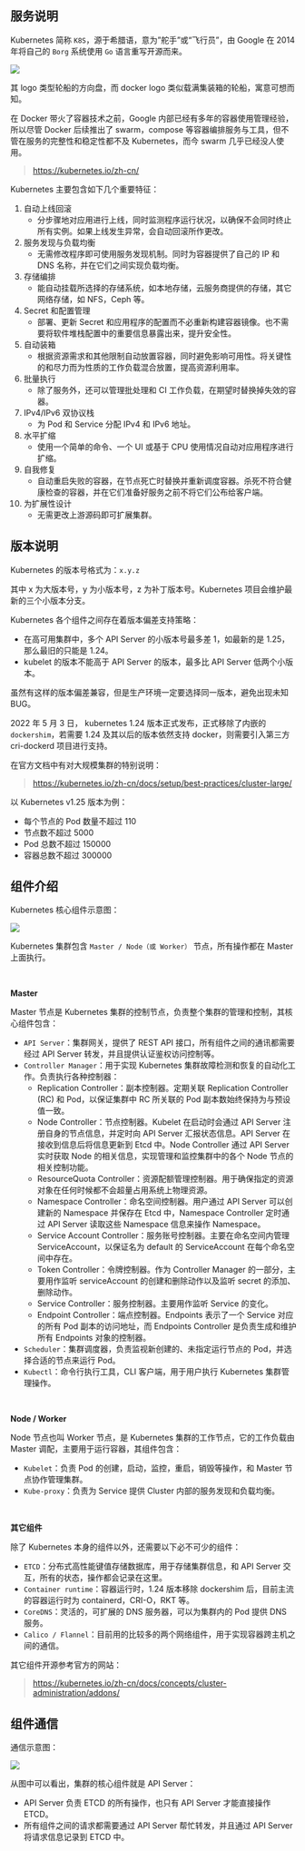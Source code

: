 ## 服务说明

Kubernetes 简称 `K8S`，源于希腊语，意为”舵手”或“飞行员”，由 Google 在 2014 年将自己的 `Borg` 系统使用 `Go` 语言重写开源而来。

![](https://img2023.cnblogs.com/blog/979767/202302/979767-20230221184802981-975689453.png )

其 logo 类型轮船的方向盘，而 docker logo 类似载满集装箱的轮船，寓意可想而知。

在 Docker 带火了容器技术之前，Google 内部已经有多年的容器使用管理经验，所以尽管 Docker 后续推出了 swarm，compose 等容器编排服务与工具，但不管在服务的完整性和稳定性都不及 Kubernetes，而今 swarm 几乎已经没人使用。

> https://kubernetes.io/zh-cn/

Kubernetes 主要包含如下几个重要特征：

1. 自动上线回滚
   - 分步骤地对应用进行上线，同时监测程序运行状况，以确保不会同时终止所有实例。如果上线发生异常，会自动回滚所作更改。
2. 服务发现与负载均衡
   - 无需修改程序即可使用服务发现机制。同时为容器提供了自己的 IP 和 DNS 名称，并在它们之间实现负载均衡。
3. 存储编排
   - 能自动挂载所选择的存储系统，如本地存储，云服务商提供的存储，其它网络存储，如 NFS，Ceph 等。
4. Secret 和配置管理
   - 部署、更新 Secret 和应用程序的配置而不必重新构建容器镜像。也不需要将软件堆栈配置中的重要信息暴露出来，提升安全性。
5. 自动装箱
   - 根据资源需求和其他限制自动放置容器，同时避免影响可用性。将关键性的和尽力而为性质的工作负载混合放置，提高资源利用率。
6. 批量执行
   - 除了服务外，还可以管理批处理和 CI 工作负载，在期望时替换掉失效的容器。
7. IPv4/IPv6 双协议栈
   - 为 Pod 和 Service 分配 IPv4 和 IPv6 地址。
8. 水平扩缩
   - 使用一个简单的命令、一个 UI 或基于 CPU 使用情况自动对应用程序进行扩缩。
9. 自我修复
   - 自动重启失败的容器，在节点死亡时替换并重新调度容器。杀死不符合健康检查的容器，并在它们准备好服务之前不将它们公布给客户端。
10. 为扩展性设计
    - 无需更改上游源码即可扩展集群。





## 版本说明

Kubernetes 的版本号格式为：`x.y.z`

其中 x 为大版本号，y 为小版本号，z 为补丁版本号。Kubernetes 项目会维护最新的三个小版本分支。

Kubernetes 各个组件之间存在着版本偏差支持策略：

- 在高可用集群中，多个 API Server 的小版本号最多差 1，如最新的是 1.25，那么最旧的只能是 1.24。
- kubelet 的版本不能高于 API Server 的版本，最多比 API Server 低两个小版本。

虽然有这样的版本偏差兼容，但是生产环境一定要选择同一版本，避免出现未知 BUG。

2022 年 5 月 3 日， kubernetes 1.24 版本正式发布，正式移除了内嵌的 `dockershim`，若需要 1.24 及其以后的版本依然支持 docker，则需要引入第三方 cri-dockerd 项目进行支持。

在官方文档中有对大规模集群的特别说明：

> https://kubernetes.io/zh-cn/docs/setup/best-practices/cluster-large/

以 Kubernetes v1.25 版本为例：

- 每个节点的 Pod 数量不超过 110
- 节点数不超过 5000
- Pod 总数不超过 150000
- 容器总数不超过 300000





## 组件介绍

Kubernetes 核心组件示意图：

![](https://img2023.cnblogs.com/blog/979767/202302/979767-20230221212142548-975977547.png)

Kubernetes 集群包含 `Master / Node（或 Worker）` 节点，所有操作都在 Master 上面执行。

<br>

**Master**

Master 节点是 Kubernetes 集群的控制节点，负责整个集群的管理和控制，其核心组件包含：

- `API Server`：集群网关，提供了 REST API 接口，所有组件之间的通讯都需要经过 API Server 转发，并且提供认证鉴权访问控制等。
- `Controller Manager`：用于实现 Kubernetes 集群故障检测和恢复的自动化工作。负责执行各种控制器：
  - Replication Controller：副本控制器。定期关联 Replication Controller (RC) 和 Pod，以保证集群中 RC 所关联的 Pod 副本数始终保持为与预设值一致。
  - Node Controller：节点控制器。Kubelet 在启动时会通过 API Server 注册自身的节点信息，并定时向 API Server 汇报状态信息。API Server 在接收到信息后将信息更新到 Etcd 中。Node Controller 通过 API Server 实时获取 Node 的相关信息，实现管理和监控集群中的各个 Node 节点的相关控制功能。
  - ResourceQuota Controller：资源配额管理控制器。用于确保指定的资源对象在任何时候都不会超量占用系统上物理资源。
  - Namespace Controller：命名空间控制器。用户通过 API Server 可以创建新的 Namespace 并保存在 Etcd 中，Namespace Controller 定时通过 API Server 读取这些 Namespace 信息来操作 Namespace。
  - Service Account Controller：服务账号控制器。主要在命名空间内管理 ServiceAccount，以保证名为 default 的 ServiceAccount 在每个命名空间中存在。
  - Token Controller：令牌控制器。作为 Controller Manager 的一部分，主要用作监听 serviceAccount 的创建和删除动作以及监听 secret 的添加、删除动作。
  - Service Controller：服务控制器。主要用作监听 Service 的变化。
  - Endpoint Controller：端点控制器。Endpoints 表示了一个 Service 对应的所有 Pod 副本的访问地址，而 Endpoints Controller 是负责生成和维护所有 Endpoints 对象的控制器。
- `Scheduler`：集群调度器，负责监视新创建的、未指定运行节点的 Pod，并选择合适的节点来运行 Pod。
- `Kubectl`：命令行执行工具，CLI 客户端，用于用户执行 Kubernetes 集群管理操作。

<br>

**Node / Worker**

Node 节点也叫 Worker 节点，是 Kubernetes 集群的工作节点，它的工作负载由 Master 调配，主要用于运行容器，其组件包含：

- `Kubelet`：负责 Pod 的创建，启动，监控，重启，销毁等操作，和 Master 节点协作管理集群。
- `Kube-proxy`：负责为 Service 提供 Cluster 内部的服务发现和负载均衡。

<br>

**其它组件**

除了 Kubernetes 本身的组件以外，还需要以下必不可少的组件：

- `ETCD`：分布式高性能键值存储数据库，用于存储集群信息，和 API Server 交互，所有的状态，操作都会记录在这里。
- `Container runtime`：容器运行时，1.24 版本移除 dockershim 后，目前主流的容器运行时为 containerd，CRI-O，RKT 等。
- `CoreDNS`：灵活的，可扩展的 DNS 服务器，可以为集群内的 Pod 提供 DNS 服务。
- `Calico / Flannel`：目前用的比较多的两个网络组件，用于实现容器跨主机之间的通信。

其它组件开源参考官方的网站：

> https://kubernetes.io/zh-cn/docs/concepts/cluster-administration/addons/





## 组件通信

通信示意图：

![](https://img2023.cnblogs.com/blog/979767/202302/979767-20230221212842471-689507455.png)

从图中可以看出，集群的核心组件就是 API Server：

- API Server 负责 ETCD 的所有操作，也只有 API Server 才能直接操作 ETCD。
- 所有组件之间的请求都需要通过 API Server 帮忙转发，并且通过 API Server 将请求信息记录到 ETCD 中。





